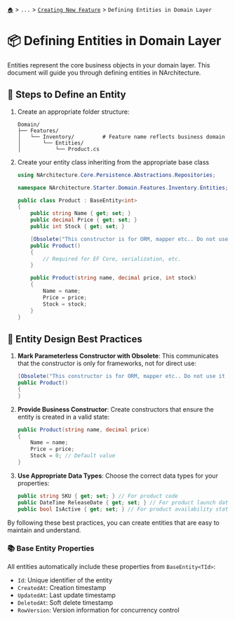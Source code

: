 [`🏠`](../../README.md) > `...` > [`Creating New Feature`](./README.md) > `Defining Entities in Domain Layer`

# 📦 Defining Entities in Domain Layer

Entities represent the core business objects in your domain layer. This document will guide you through defining entities in NArchitecture.

## 📝 Steps to Define an Entity

1. Create an appropriate folder structure:

   ```
   Domain/
   ├── Features/
   │   └── Inventory/         # Feature name reflects business domain
   │       └── Entities/
   │           └── Product.cs
   ```

2. Create your entity class inheriting from the appropriate base class

   ```csharp
   using NArchitecture.Core.Persistence.Abstractions.Repositories;

   namespace NArchitecture.Starter.Domain.Features.Inventory.Entities;

   public class Product : BaseEntity<int>
   {
       public string Name { get; set; }
       public decimal Price { get; set; }
       public int Stock { get; set; }

       [Obsolete("This constructor is for ORM, mapper etc.. Do not use it in the code.", true)]
       public Product()
       {
           // Required for EF Core, serialization, etc.
       }

       public Product(string name, decimal price, int stock)
       {
           Name = name;
           Price = price;
           Stock = stock;
       }
   }
   ```

## 🔮 Entity Design Best Practices

1. **Mark Parameterless Constructor with Obsolete**: This communicates that the constructor is only for frameworks, not for direct use:

   ```csharp
   [Obsolete("This constructor is for ORM, mapper etc.. Do not use it in the code.", true)]
   public Product()
   {
   }
   ```

2. **Provide Business Constructor**: Create constructors that ensure the entity is created in a valid state:

   ```csharp
   public Product(string name, decimal price)
   {
       Name = name;
       Price = price;
       Stock = 0; // Default value
   }
   ```

3. **Use Appropriate Data Types**: Choose the correct data types for your properties:
   ```csharp
   public string SKU { get; set; } // For product code
   public DateTime ReleaseDate { get; set; } // For product launch date
   public bool IsActive { get; set; } // For product availability status
   ```

By following these best practices, you can create entities that are easy to maintain and understand.

### 📚 Base Entity Properties

All entities automatically include these properties from `BaseEntity<TId>`:

- `Id`: Unique identifier of the entity
- `CreatedAt`: Creation timestamp
- `UpdatedAt`: Last update timestamp
- `DeletedAt`: Soft delete timestamp
- `RowVersion`: Version information for concurrency control
